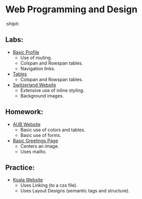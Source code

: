 # Web Programming and Design
:shipit:
## Labs: 
  - [Basic Profile](https://github.com/aya-nashawati/Web-Programming-and-Design/tree/master/LABS/Lab1)
    - Use of routing.
    - Colspan and Rowspan tables.
    - Navigation links.
  - [Tables](https://github.com/aya-nashawati/Web-Programming-and-Design/tree/master/LABS/Lab2/Tables)
    - Colspan and Rowspan tables.
  - [Switzerland Website](https://github.com/aya-nashawati/Web-Programming-and-Design/tree/master/LABS/Lab2/Switzerland)
    - Extensive use of inline styling.
    - Background images.

## Homework:
  - [AUB Website](https://github.com/aya-nashawati/Web-Programming-and-Design/tree/master/HOMEWORK/Homework1/p2.html)
    - Basic use of colors and tables.
    - Basic use of forms.
  - [Basic Greetings Page](https://github.com/aya-nashawati/Web-Programming-and-Design/blob/master/HOMEWORK/Homework1/p1.html)
    - Centers an image.
    - Uses mailto.
    
## Practice:
  - [Koala Website](https://github.com/aya-nashawati/Web-Programming-and-Design/tree/master/PRACTICE/Koala%20Website)
    - Uses Linking (to a css file).
    - Uses Layout Designs (semantic tags and structure).
